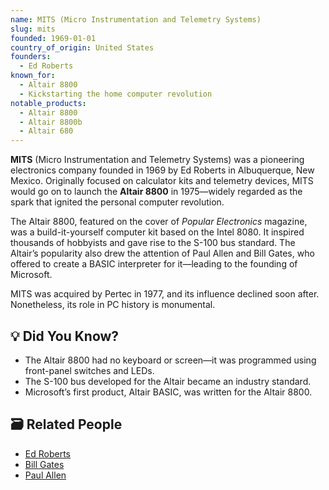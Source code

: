 ```yaml
---
name: MITS (Micro Instrumentation and Telemetry Systems)
slug: mits
founded: 1969-01-01
country_of_origin: United States
founders:
  - Ed Roberts
known_for:
  - Altair 8800
  - Kickstarting the home computer revolution
notable_products:
  - Altair 8800
  - Altair 8800b
  - Altair 680
---
```


**MITS** (Micro Instrumentation and Telemetry Systems) was a pioneering electronics company founded in 1969 by Ed Roberts in Albuquerque, New Mexico. Originally focused on calculator kits and telemetry devices, MITS would go on to launch the **Altair 8800** in 1975—widely regarded as the spark that ignited the personal computer revolution.

The Altair 8800, featured on the cover of *Popular Electronics* magazine, was a build-it-yourself computer kit based on the Intel 8080. It inspired thousands of hobbyists and gave rise to the S-100 bus standard. The Altair’s popularity also drew the attention of Paul Allen and Bill Gates, who offered to create a BASIC interpreter for it—leading to the founding of Microsoft.

MITS was acquired by Pertec in 1977, and its influence declined soon after. Nonetheless, its role in PC history is monumental.

## 💡 Did You Know?

- The Altair 8800 had no keyboard or screen—it was programmed using front-panel switches and LEDs.
- The S-100 bus developed for the Altair became an industry standard.
- Microsoft’s first product, Altair BASIC, was written for the Altair 8800.

## 🗃 Related People

- [Ed Roberts](../people/ed-roberts.md)
- [Bill Gates](../people/bill-gates.md)
- [Paul Allen](../people/paul-allen.md)
